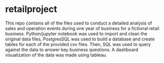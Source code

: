 # retailproject
This repo contains all of the files used to conduct a detailed analysis of sales and operation events during one year of business for a fictional retail business. Python/jupyter notebook was used to import and clean the original data files, PostgresSQL was used to build a database and create tables for each of the provided csv files. Then, SQL was used to query against the data to answer key business questions. A dashboard visualization of the data was made using tableau. 
